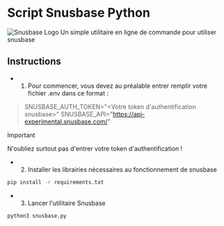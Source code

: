 # Script Snusbase Python
![Snusbase Logo](https://snusbase.com/img/logo_vertical.png)
Un simple utilitaire en ligne de commande pour utiliser snusbase

## Instructions

- 1. Pour commencer, vous devez au préalable entrer remplir votre fichier .env dans ce format :

> SNUSBASE_AUTH_TOKEN="<Votre token d'authentification snusbase>"
> SNUSBASE_API="https://api-experimental.snusbase.com/"

> [!IMPORTANT] 
> N'oubliez surtout pas d'entrer votre token d'authentification !

- 2. Installer les librairies nécessaires au fonctionnement de snusbase
```sh
pip install -r requirements.txt
```

- 3. Lancer l'utilitaire Snusbase
```sh
python3 snusbase.py
```